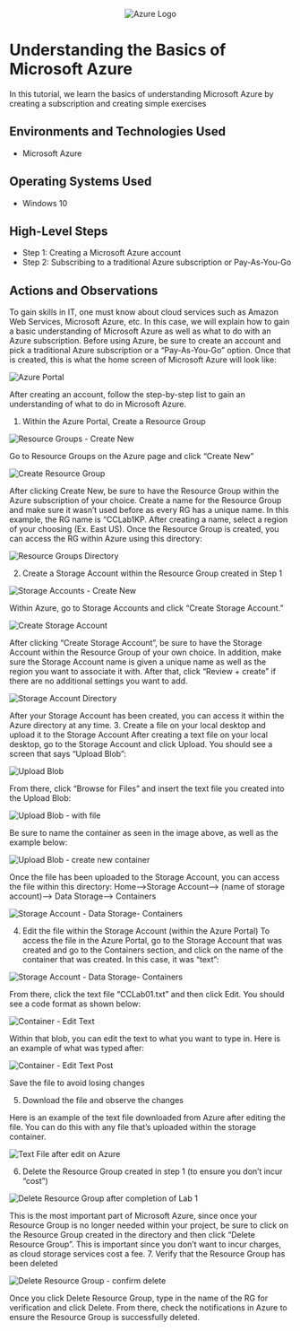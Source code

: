<p align="center">
<img src= https://upload.wikimedia.org/wikipedia/commons/thumb/a/a8/Microsoft_Azure_Logo.svg/640px-Microsoft_Azure_Logo.svg.png alt="Azure Logo"/>
</p>

<h1>Understanding the Basics of Microsoft Azure</h1>
In this tutorial, we learn the basics of understanding Microsoft Azure by creating a subscription and creating simple exercises <br />

<h2>Environments and Technologies Used</h2>

- Microsoft Azure

<h2>Operating Systems Used </h2>

- Windows 10

<h2>High-Level Steps</h2>

- Step 1: Creating a Microsoft Azure account
- Step 2: Subscribing to a traditional Azure subscription or Pay-As-You-Go

<h2>Actions and Observations</h2>
To gain skills in IT, one must know about cloud services such as Amazon Web Services, Microsoft Azure, etc. In this case, we will explain how to gain a basic understanding of Microsoft Azure as well as what to do with an Azure subscription. Before using Azure, be sure to create an account and pick a traditional Azure subscription or a “Pay-As-You-Go” option. Once that is created, this is what the home screen of Microsoft Azure will look like:

![Azure Portal](https://github.com/user-attachments/assets/9e76b5a2-f343-4b05-a0f2-dd441a40adad)

 
After creating an account, follow the step-by-step list to gain an understanding of what to do in Microsoft Azure.
1.	Within the Azure Portal, Create a Resource Group

![Resource Groups - Create New](https://github.com/user-attachments/assets/5e4a5de5-0ca7-4c9d-b77b-a4fe60ae3025)
 
Go to Resource Groups on the Azure page and click “Create New”

![Create Resource Group](https://github.com/user-attachments/assets/85b5f79b-4307-40d2-8e6b-a0bf079d7a0c)
 
After clicking Create New, be sure to have the Resource Group within the Azure subscription of your choice. Create a name for the Resource Group and make sure it wasn’t used before as every RG has a unique name. In this example, the RG name is “CCLab1KP. After creating a name, select a region of your choosing (Ex. East US).
Once the Resource Group is created, you can access the RG within Azure using this directory:

![Resource Groups Directory](https://github.com/user-attachments/assets/cb7a7eab-5e88-4662-ad5c-5d14ce7937bb)
 

2.	Create a Storage Account within the Resource Group created in Step 1

![Storage Accounts - Create New](https://github.com/user-attachments/assets/7d49d07a-cd67-414e-9cec-92ecaf5b29da)
 
Within Azure, go to Storage Accounts and click “Create Storage Account.”

![Create Storage Account](https://github.com/user-attachments/assets/97bffdab-8976-40b7-881b-8e2c48f9e2f3)
 
After clicking “Create Storage Account”, be sure to have the Storage Account within the Resource Group of your own choice. In addition, make sure the Storage Account name is given a unique name as well as the region you want to associate it with. After that, click “Review + create” if there are no additional settings you want to add.

![Storage Account Directory](https://github.com/user-attachments/assets/ec26f8ad-35d4-4487-bc1a-a017fa804e94)
 
After your Storage Account has been created, you can access it within the Azure directory at any time.
3.	Create a file on your local desktop and upload it to the Storage Account
After creating a text file on your local desktop, go to the Storage Account and click Upload. You should see a screen that says “Upload Blob”:

![Upload Blob](https://github.com/user-attachments/assets/3690b743-1cb7-413f-a2b2-b088984b95b6)
 
From there, click “Browse for Files” and insert the text file you created into the Upload Blob:

![Upload Blob - with file](https://github.com/user-attachments/assets/3c47e3cc-0762-4fc9-9389-0886c2db1746)
 
Be sure to name the container as seen in the image above, as well as the example below:

![Upload Blob - create new container](https://github.com/user-attachments/assets/0790331b-a63c-407f-bf35-11e74854461f)
 
Once the file has been uploaded to the Storage Account, you can access the file within this directory: Home-->Storage Account--> (name of storage account)--> Data Storage--> Containers

![Storage Account - Data Storage- Containers](https://github.com/user-attachments/assets/059a864d-84c1-4acf-b394-1658fca787b7)
 

4.	Edit the file within the Storage Account (within the Azure Portal)
To access the file in the Azure Portal, go to the Storage Account that was created and go to the Containers section, and click on the name of the container that was created. In this case, it was “text”:

![Storage Account - Data Storage- Containers](https://github.com/user-attachments/assets/c95245b4-95b1-4ec8-9ed4-d4311091a6f3)
 
From there, click the text file “CCLab01.txt” and then click Edit. You should see a code format as shown below:

![Container - Edit Text](https://github.com/user-attachments/assets/c59410cd-4cde-467d-a09e-2d681c1d29ea)
 
Within that blob, you can edit the text to what you want to type in. Here is an example of what was typed after:

![Container - Edit Text Post](https://github.com/user-attachments/assets/d48d0e91-e925-4799-b9f3-7e79cb106fb3)
 
Save the file to avoid losing changes

5.	Download the file and observe the changes
 
Here is an example of the text file downloaded from Azure after editing the file. You can do this with any file that’s uploaded within the storage container.

![Text File after edit on Azure](https://github.com/user-attachments/assets/3badc70e-b5ca-44ea-9d9b-aeb476243e24)

6.	Delete the Resource Group created in step 1 (to ensure you don’t incur “cost”)

![Delete Resource Group after completion of Lab 1](https://github.com/user-attachments/assets/f4b753e3-d971-4295-851d-e16f65a69372)
 
This is the most important part of Microsoft Azure, since once your Resource Group is no longer needed within your project, be sure to click on the Resource Group created in the directory and then click “Delete Resource Group”. This is important since you don’t want to incur charges, as cloud storage services cost a fee.
7.	Verify that the Resource Group has been deleted

![Delete Resource Group - confirm delete](https://github.com/user-attachments/assets/4fcdef6b-211f-4658-8540-a0eb703bdb39)
 
Once you click Delete Resource Group, type in the name of the RG for verification and click Delete. From there, check the notifications in Azure to ensure the Resource Group is successfully deleted.

<br />
